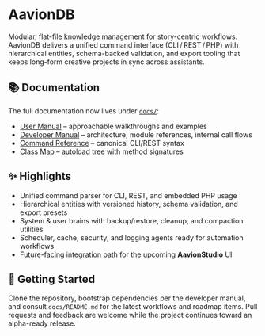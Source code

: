 # AavionDB

Modular, flat-file knowledge management for story-centric workflows. AavionDB delivers a unified command interface (CLI / REST / PHP) with hierarchical entities, schema-backed validation, and export tooling that keeps long-form creative projects in sync across assistants.

## 📚 Documentation

The full documentation now lives under [`docs/`](docs/README.md):

- [User Manual](docs/user/MANUAL.md) – approachable walkthroughs and examples  
- [Developer Manual](docs/dev/MANUAL.md) – architecture, module references, internal call flows  
- [Command Reference](docs/dev/commands.md) – canonical CLI/REST syntax  
- [Class Map](docs/dev/classmap.md) – autoload tree with method signatures

## ✨ Highlights

- Unified command parser for CLI, REST, and embedded PHP usage
- Hierarchical entities with versioned history, schema validation, and export presets
- System & user brains with backup/restore, cleanup, and compaction utilities
- Scheduler, cache, security, and logging agents ready for automation workflows
- Future-facing integration path for the upcoming **AavionStudio** UI

## 🧭 Getting Started

Clone the repository, bootstrap dependencies per the developer manual, and consult `docs/README.md` for the latest workflows and roadmap items. Pull requests and feedback are welcome while the project continues toward an alpha-ready release.
